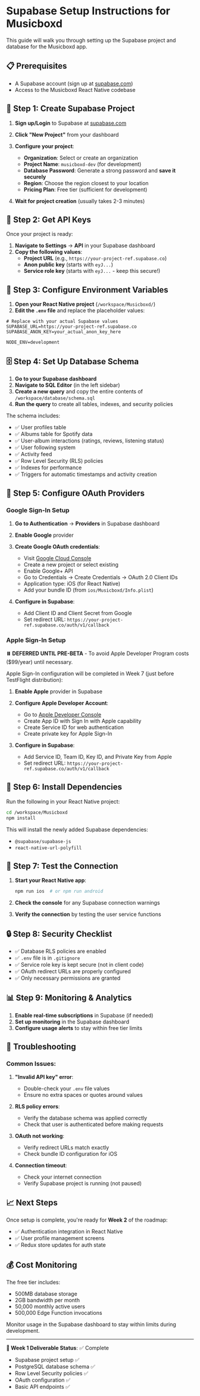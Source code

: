 # Supabase Setup Instructions for Musicboxd

This guide will walk you through setting up the Supabase project and database for the Musicboxd app.

## 📋 Prerequisites

- A Supabase account (sign up at [supabase.com](https://supabase.com))
- Access to the Musicboxd React Native codebase

## 🚀 Step 1: Create Supabase Project

1. **Sign up/Login** to Supabase at [supabase.com](https://supabase.com)
2. **Click "New Project"** from your dashboard
3. **Configure your project**:
   - **Organization**: Select or create an organization
   - **Project Name**: `musicboxd-dev` (for development)
   - **Database Password**: Generate a strong password and **save it securely**
   - **Region**: Choose the region closest to your location
   - **Pricing Plan**: Free tier (sufficient for development)

4. **Wait for project creation** (usually takes 2-3 minutes)

## 🔑 Step 2: Get API Keys

Once your project is ready:

1. **Navigate to Settings** → **API** in your Supabase dashboard
2. **Copy the following values**:
   - **Project URL** (e.g., `https://your-project-ref.supabase.co`)
   - **Anon public key** (starts with `eyJ...`)
   - **Service role key** (starts with `eyJ...` - keep this secure!)

## 📝 Step 3: Configure Environment Variables

1. **Open your React Native project** (`/workspace/Musicboxd/`)
2. **Edit the `.env` file** and replace the placeholder values:

```env
# Replace with your actual Supabase values
SUPABASE_URL=https://your-project-ref.supabase.co
SUPABASE_ANON_KEY=your_actual_anon_key_here

NODE_ENV=development
```

## 🗄️ Step 4: Set Up Database Schema

1. **Go to your Supabase dashboard**
2. **Navigate to SQL Editor** (in the left sidebar)
3. **Create a new query** and copy the entire contents of `/workspace/database/schema.sql`
4. **Run the query** to create all tables, indexes, and security policies

The schema includes:
- ✅ User profiles table
- ✅ Albums table for Spotify data
- ✅ User-album interactions (ratings, reviews, listening status)
- ✅ User following system
- ✅ Activity feed
- ✅ Row Level Security (RLS) policies
- ✅ Indexes for performance
- ✅ Triggers for automatic timestamps and activity creation

## 🔐 Step 5: Configure OAuth Providers

### Google Sign-In Setup

1. **Go to Authentication** → **Providers** in Supabase dashboard
2. **Enable Google** provider
3. **Create Google OAuth credentials**:
   - Visit [Google Cloud Console](https://console.cloud.google.com/)
   - Create a new project or select existing
   - Enable Google+ API
   - Go to Credentials → Create Credentials → OAuth 2.0 Client IDs
   - Application type: iOS (for React Native)
   - Add your bundle ID (from `ios/Musicboxd/Info.plist`)

4. **Configure in Supabase**:
   - Add Client ID and Client Secret from Google
   - Set redirect URL: `https://your-project-ref.supabase.co/auth/v1/callback`

### Apple Sign-In Setup

**⏸️ DEFERRED UNTIL PRE-BETA** - To avoid Apple Developer Program costs ($99/year) until necessary.

Apple Sign-In configuration will be completed in Week 7 (just before TestFlight distribution):

1. **Enable Apple** provider in Supabase
2. **Configure Apple Developer Account**:
   - Go to [Apple Developer Console](https://developer.apple.com/)
   - Create App ID with Sign In with Apple capability
   - Create Service ID for web authentication
   - Create private key for Apple Sign-In

3. **Configure in Supabase**:
   - Add Service ID, Team ID, Key ID, and Private Key from Apple
   - Set redirect URL: `https://your-project-ref.supabase.co/auth/v1/callback`

## 📱 Step 6: Install Dependencies

Run the following in your React Native project:

```bash
cd /workspace/Musicboxd
npm install
```

This will install the newly added Supabase dependencies:
- `@supabase/supabase-js`
- `react-native-url-polyfill`

## 🧪 Step 7: Test the Connection

1. **Start your React Native app**:
   ```bash
   npm run ios  # or npm run android
   ```

2. **Check the console** for any Supabase connection warnings
3. **Verify the connection** by testing the user service functions

## 🔒 Step 8: Security Checklist

- ✅ Database RLS policies are enabled
- ✅ `.env` file is in `.gitignore`
- ✅ Service role key is kept secure (not in client code)
- ✅ OAuth redirect URLs are properly configured
- ✅ Only necessary permissions are granted

## 📊 Step 9: Monitoring & Analytics

1. **Enable real-time subscriptions** in Supabase (if needed)
2. **Set up monitoring** in the Supabase dashboard
3. **Configure usage alerts** to stay within free tier limits

## 🚨 Troubleshooting

### Common Issues:

1. **"Invalid API key" error**:
   - Double-check your `.env` file values
   - Ensure no extra spaces or quotes around values

2. **RLS policy errors**:
   - Verify the database schema was applied correctly
   - Check that user is authenticated before making requests

3. **OAuth not working**:
   - Verify redirect URLs match exactly
   - Check bundle ID configuration for iOS

4. **Connection timeout**:
   - Check your internet connection
   - Verify Supabase project is running (not paused)

## 📈 Next Steps

Once setup is complete, you're ready for **Week 2** of the roadmap:
- ✅ Authentication integration in React Native
- ✅ User profile management screens
- ✅ Redux store updates for auth state

## 💰 Cost Monitoring

The free tier includes:
- 500MB database storage
- 2GB bandwidth per month
- 50,000 monthly active users
- 500,000 Edge Function invocations

Monitor usage in the Supabase dashboard to stay within limits during development.

---

**🎯 Week 1 Deliverable Status**: ✅ Complete
- Supabase project setup ✅
- PostgreSQL database schema ✅
- Row Level Security policies ✅
- OAuth configuration ✅
- Basic API endpoints ✅